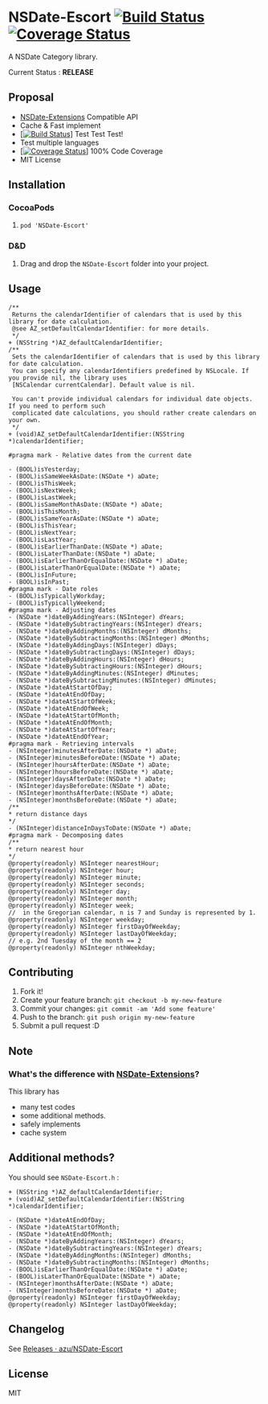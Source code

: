 # NSDate-Escort [![Build Status](https://travis-ci.org/azu/NSDate-Escort.png?branch=master)](https://travis-ci.org/azu/NSDate-Escort) [![Coverage Status](https://coveralls.io/repos/azu/NSDate-Escort/badge.png?branch=master)](https://coveralls.io/r/azu/NSDate-Escort?branch=master)

A NSDate Category library.

Current Status : **RELEASE**

## Proposal

- [NSDate-Extensions](https://github.com/erica/NSDate-Extensions "NSDate-Extensions") Compatible API
- Cache & Fast implement
- [[![Build Status](https://travis-ci.org/azu/NSDate-Escort.png?branch=master)](https://travis-ci.org/azu/NSDate-Escort)] Test Test Test!
- Test multiple languages
- [[![Coverage Status](https://coveralls.io/repos/azu/NSDate-Escort/badge.png?branch=master)](https://coveralls.io/r/azu/NSDate-Escort?branch=master)] 100% Code Coverage
- MIT License

## Installation

### CocoaPods

1. ``pod 'NSDate-Escort'``

### D&D

1. Drag and drop the `NSDate-Escort` folder into your project.

## Usage

``` objc
/**
 Returns the calendarIdentifier of calendars that is used by this library for date calculation.
 @see AZ_setDefaultCalendarIdentifier: for more details.
 */
+ (NSString *)AZ_defaultCalendarIdentifier;
/**
 Sets the calendarIdentifier of calendars that is used by this library for date calculation.
 You can specify any calendarIdentifiers predefined by NSLocale. If you provide nil, the library uses
 [NSCalendar currentCalendar]. Default value is nil.

 You can't provide individual calendars for individual date objects. If you need to perform such
 complicated date calculations, you should rather create calendars on your own.
 */
+ (void)AZ_setDefaultCalendarIdentifier:(NSString *)calendarIdentifier;

#pragma mark - Relative dates from the current date

- (BOOL)isYesterday;
- (BOOL)isSameWeekAsDate:(NSDate *) aDate;
- (BOOL)isThisWeek;
- (BOOL)isNextWeek;
- (BOOL)isLastWeek;
- (BOOL)isSameMonthAsDate:(NSDate *) aDate;
- (BOOL)isThisMonth;
- (BOOL)isSameYearAsDate:(NSDate *) aDate;
- (BOOL)isThisYear;
- (BOOL)isNextYear;
- (BOOL)isLastYear;
- (BOOL)isEarlierThanDate:(NSDate *) aDate;
- (BOOL)isLaterThanDate:(NSDate *) aDate;
- (BOOL)isEarlierThanOrEqualDate:(NSDate *) aDate;
- (BOOL)isLaterThanOrEqualDate:(NSDate *) aDate;
- (BOOL)isInFuture;
- (BOOL)isInPast;
#pragma mark - Date roles
- (BOOL)isTypicallyWorkday;
- (BOOL)isTypicallyWeekend;
#pragma mark - Adjusting dates
- (NSDate *)dateByAddingYears:(NSInteger) dYears;
- (NSDate *)dateBySubtractingYears:(NSInteger) dYears;
- (NSDate *)dateByAddingMonths:(NSInteger) dMonths;
- (NSDate *)dateBySubtractingMonths:(NSInteger) dMonths;
- (NSDate *)dateByAddingDays:(NSInteger) dDays;
- (NSDate *)dateBySubtractingDays:(NSInteger) dDays;
- (NSDate *)dateByAddingHours:(NSInteger) dHours;
- (NSDate *)dateBySubtractingHours:(NSInteger) dHours;
- (NSDate *)dateByAddingMinutes:(NSInteger) dMinutes;
- (NSDate *)dateBySubtractingMinutes:(NSInteger) dMinutes;
- (NSDate *)dateAtStartOfDay;
- (NSDate *)dateAtEndOfDay;
- (NSDate *)dateAtStartOfWeek;
- (NSDate *)dateAtEndOfWeek;
- (NSDate *)dateAtStartOfMonth;
- (NSDate *)dateAtEndOfMonth;
- (NSDate *)dateAtStartOfYear;
- (NSDate *)dateAtEndOfYear;
#pragma mark - Retrieving intervals
- (NSInteger)minutesAfterDate:(NSDate *) aDate;
- (NSInteger)minutesBeforeDate:(NSDate *) aDate;
- (NSInteger)hoursAfterDate:(NSDate *) aDate;
- (NSInteger)hoursBeforeDate:(NSDate *) aDate;
- (NSInteger)daysAfterDate:(NSDate *) aDate;
- (NSInteger)daysBeforeDate:(NSDate *) aDate;
- (NSInteger)monthsAfterDate:(NSDate *) aDate;
- (NSInteger)monthsBeforeDate:(NSDate *) aDate;
/**
* return distance days
*/
- (NSInteger)distanceInDaysToDate:(NSDate *) aDate;
#pragma mark - Decomposing dates
/**
* return nearest hour
*/
@property(readonly) NSInteger nearestHour;
@property(readonly) NSInteger hour;
@property(readonly) NSInteger minute;
@property(readonly) NSInteger seconds;
@property(readonly) NSInteger day;
@property(readonly) NSInteger month;
@property(readonly) NSInteger week;
//  in the Gregorian calendar, n is 7 and Sunday is represented by 1.
@property(readonly) NSInteger weekday;
@property(readonly) NSInteger firstDayOfWeekday;
@property(readonly) NSInteger lastDayOfWeekday;
// e.g. 2nd Tuesday of the month == 2
@property(readonly) NSInteger nthWeekday;
```

## Contributing

1. Fork it!
2. Create your feature branch: `git checkout -b my-new-feature`
3. Commit your changes: `git commit -am 'Add some feature'`
4. Push to the branch: `git push origin my-new-feature`
5. Submit a pull request :D

## Note

### What's the difference with [NSDate-Extensions](https://github.com/erica/NSDate-Extensions "NSDate-Extensions")?

This library has
 
* many test codes
* some additional methods.
* safely implements
* cache system

## Additional methods?

You should see `NSDate-Escort.h` : 

``` objc
+ (NSString *)AZ_defaultCalendarIdentifier;
+ (void)AZ_setDefaultCalendarIdentifier:(NSString *)calendarIdentifier;

- (NSDate *)dateAtEndOfDay;
- (NSDate *)dateAtStartOfMonth;
- (NSDate *)dateAtEndOfMonth; 
- (NSDate *)dateByAddingYears:(NSInteger) dYears;
- (NSDate *)dateBySubtractingYears:(NSInteger) dYears;
- (NSDate *)dateByAddingMonths:(NSInteger) dMonths;
- (NSDate *)dateBySubtractingMonths:(NSInteger) dMonths;
- (BOOL)isEarlierThanOrEqualDate:(NSDate *) aDate;
- (BOOL)isLaterThanOrEqualDate:(NSDate *) aDate;
- (NSInteger)monthsAfterDate:(NSDate *) aDate;
- (NSInteger)monthsBeforeDate:(NSDate *) aDate;
@property(readonly) NSInteger firstDayOfWeekday;
@property(readonly) NSInteger lastDayOfWeekday;
```

## Changelog

See [Releases · azu/NSDate-Escort](https://github.com/azu/NSDate-Escort/releases "Releases · azu/NSDate-Escort")

## License

MIT
